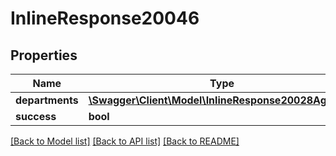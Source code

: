 # InlineResponse20046

## Properties
Name | Type | Description | Notes
------------ | ------------- | ------------- | -------------
**departments** | [**\Swagger\Client\Model\InlineResponse20028Agents[]**](InlineResponse20028Agents.md) |  | [optional] 
**success** | **bool** |  | [optional] 

[[Back to Model list]](../../README.md#documentation-for-models) [[Back to API list]](../../README.md#documentation-for-api-endpoints) [[Back to README]](../../README.md)

